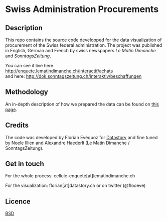 # Swiss Administration Procurements

## Description
This repo contains the source code developped for the data visualization of procurement of the Swiss federal administration. The project was published in English, German and French by swiss newspapers *Le Matin Dimanche* and *SonntagsZeitung*.

You can see it live here: http://enquete.lematindimanche.ch/interactif/achats  
and here: http://dok.sonntagszeitung.ch/interaktiv/beschaffungen

## Methodology
An in-depth description of how we prepared the data can be found on [this page](https://github.com/alexhaed/Swiss_Procurement_Methodology).

## Credits
The code was developed by Florian Evéquoz for [Datastory](http://www.datastory.ch) and fine tuned by Noele Illien and Alexandre Haederli (Le Matin Dimanche / SonntagsZeitung).

## Get in touch
For the whole process: cellule-enquete[at]lematindimanche.ch

For the visualization: florian[at]datastory.ch or on twitter (@flooeve)

## Licence
[BSD](https://opensource.org/licenses/BSD-3-Clause)
